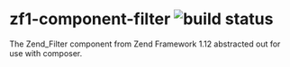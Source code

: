 zf1-component-filter ![build status](https://travis-ci.org/joegreen88/zf1-component-filter.png)
====================

The Zend_Filter component from Zend Framework 1.12 abstracted out for use with composer.
